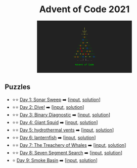 <h1 align="center">Advent of Code 2021</h1>

<p align="center">
    <a title="Advent of Code" href="https://adventofcode.com/2021">
        <img alt="Advent of Code Logo" src="advent_of_code_logo.png" width="300"/>
    </a>
</p>

## Puzzles

-   ⭐️⭐️ [Day 1: Sonar Sweep](./d-1) ➡️ [[input](./d-1/input.js), [solution](./d-1/index.js)]
-   ⭐️⭐️ [Day 2: Dive!](./d-2) ➡️ [[input](./d-2/input.js), [solution](./d-2/index.js)]
-   ⭐️⭐️ [Day 3: Binary Diagnostic](./d-3) ➡️ [[input](./d-3/input.js), [solution](./d-3/index.js)]
-   ⭐️⭐️ [Day 4: Giant Squid](./d-4) ➡️ [[input](./d-4/input.js), [solution](./d-4/index.js)]
-   ⭐️⭐️ [Day 5: hydrothermal vents](./d-5) ➡️ [[input](./d-5/input.js), [solution](./d-6/index.js)]
-   ⭐️⭐️ [Day 6: lanternfish](./d-6) ➡️ [[input](./d-6/input.js), [solution](./d-6/index.js)]
-   ⭐️⭐️ [Day 7: The Treachery of Whales](./d-7) ➡️ [[input](./d-7/input.js), [solution](./d-7/index.js)]
-   ⭐️⭐️ [Day 8: Seven Segment Search](./d-8) ➡️ [[input](./d-8/input.js), [solution](./d-8/index.js)]
-   ⭐️ [Day 9: Smoke Basin](./d-9) ➡️ [[input](./d-9/input.js), [solution](./d-9/index.js)]
